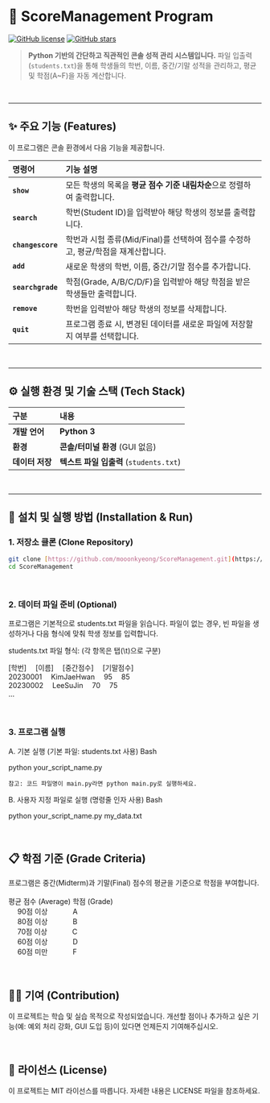 # 🐍 ScoreManagement Program

[![GitHub license](https://img.shields.io/badge/license-MIT-blue.svg)](LICENSE)
[![GitHub stars](https://img.shields.io/github/stars/mooonkyeong/ScoreManagement?style=social)](https://github.com/mooonkyeong/ScoreManagement/stargazers)

> **Python 기반의 간단하고 직관적인 콘솔 성적 관리 시스템입니다.**
> 파일 입출력(`students.txt`)을 통해 학생들의 학번, 이름, 중간/기말 성적을 관리하고, 평균 및 학점(A~F)을 자동 계산합니다.

<br>

---

## ✨ 주요 기능 (Features)

이 프로그램은 콘솔 환경에서 다음 기능을 제공합니다.

| 명령어 | 기능 설명 |
| :--- | :--- |
| **`show`** | 모든 학생의 목록을 **평균 점수 기준 내림차순**으로 정렬하여 출력합니다. |
| **`search`** | 학번(Student ID)을 입력받아 해당 학생의 정보를 출력합니다. |
| **`changescore`**| 학번과 시험 종류(Mid/Final)를 선택하여 점수를 수정하고, 평균/학점을 재계산합니다. |
| **`add`** | 새로운 학생의 학번, 이름, 중간/기말 점수를 추가합니다. |
| **`searchgrade`**| 학점(Grade, A/B/C/D/F)을 입력받아 해당 학점을 받은 학생들만 출력합니다. |
| **`remove`** | 학번을 입력받아 해당 학생의 정보를 삭제합니다. |
| **`quit`** | 프로그램 종료 시, 변경된 데이터를 새로운 파일에 저장할지 여부를 선택합니다. |

<br>

---

## ⚙️ 실행 환경 및 기술 스택 (Tech Stack)

| 구분 | 내용 |
| :--- | :--- |
| **개발 언어** | **Python 3** |
| **환경** | **콘솔/터미널 환경** (GUI 없음) |
| **데이터 저장**| **텍스트 파일 입출력** (`students.txt`) |

<br>

---

## 🚀 설치 및 실행 방법 (Installation & Run)

### 1. 저장소 클론 (Clone Repository)

```bash
git clone [https://github.com/mooonkyeong/ScoreManagement.git](https://github.com/mooonkyeong/ScoreManagement.git)
cd ScoreManagement
```
<br>

### 2. 데이터 파일 준비 (Optional)

프로그램은 기본적으로 students.txt 파일을 읽습니다. 파일이 없는 경우, 빈 파일을 생성하거나 다음 형식에 맞춰 학생 정보를 입력합니다.

students.txt 파일 형식: (각 항목은 탭(\t)으로 구분)

[학번]&emsp;	[이름]&emsp;	[중간점수]&emsp;	[기말점수]  
20230001&emsp;	KimJaeHwan&emsp;	95&emsp;	85  
20230002&emsp;	LeeSuJin&emsp;	70&emsp;	75  
...

<br>

### 3. 프로그램 실행

A. 기본 실행 (기본 파일: students.txt 사용)
Bash

python your_script_name.py

    참고: 코드 파일명이 main.py라면 python main.py로 실행하세요.

B. 사용자 지정 파일로 실행 (명령줄 인자 사용)
Bash

python your_script_name.py my_data.txt

<br>

## 📋 학점 기준 (Grade Criteria)

프로그램은 중간(Midterm)과 기말(Final) 점수의 평균을 기준으로 학점을 부여합니다.  
<br>
평균 점수 (Average)	학점 (Grade)  
&emsp; 90점 이상 &emsp;&emsp;&emsp; A  
&emsp; 80점 이상 &emsp;&emsp;&emsp; B  
&emsp; 70점 이상 &emsp;&emsp;&emsp; C  
&emsp; 60점 이상 &emsp;&emsp;&emsp; D  
&emsp; 60점 미만 &emsp;&emsp;&emsp; F  

<br>

## 🧑‍💻 기여 (Contribution)

이 프로젝트는 학습 및 실습 목적으로 작성되었습니다. 개선할 점이나 추가하고 싶은 기능(예: 예외 처리 강화, GUI 도입 등)이 있다면 언제든지 기여해주십시오.

<br>

## 📄 라이선스 (License)

이 프로젝트는 MIT 라이선스를 따릅니다. 자세한 내용은 LICENSE 파일을 참조하세요.
